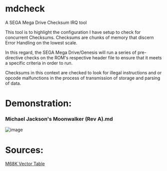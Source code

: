 # mdcheck
A SEGA Mega Drive Checksum IRQ tool

This tool is to highlight the configuration I have setup to check for concurrent Checksums.
Checksums are chunks of memory that discern Error Handling on the lowest scale.

In this regard, the SEGA Mega Drive/Genesis will run a series of pre-directive checks on the ROM's respective
header file to ensure that it meets a specific criteria in order to run.

Checksums in this context are checked to look for illegal instructions and or opcode malfunctions
in the process of transmission of storage and parsing of data.

# Demonstration:

### Michael Jackson's Moonwalker (Rev A).md

![image](https://github.com/hazzaaclark/mdcheck/assets/107435091/360b3750-74c1-4997-b8f0-3c65473c4692)

# Sources:

[M68K Vector Table](https://wiki.neogeodev.org/index.php?title=68k_vector_table)
